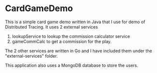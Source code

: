 # CardGameDemo

This is a simple card game demo written in Java that I use for demo of Distributed Tracing.
It uses 2 external services 
1. lookupService to lookup the commission calculator service
2. gameCommCalc to get a commission for the play.

The 2 other services are written in Go and I have included them under the "external-services" folder.

This application also uses a MongoDB database to store the users.